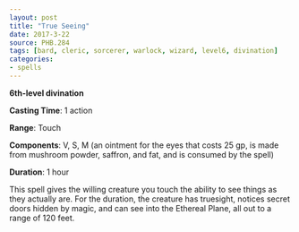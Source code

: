 ```yaml
---
layout: post
title: "True Seeing"
date: 2017-3-22
source: PHB.284
tags: [bard, cleric, sorcerer, warlock, wizard, level6, divination]
categories:
- spells
---
```


**6th-level divination**

**Casting Time**: 1 action

**Range**: Touch

**Components**: V, S, M (an ointment for the eyes that costs 25 gp, is made from mushroom powder, saffron, and fat, and is consumed by the spell)

**Duration**: 1 hour

This spell gives the willing creature you touch the ability to see things as they actually are. For the duration, the creature has truesight, notices secret doors hidden by magic, and can see into the Ethereal Plane, all out to a range of 120 feet.
